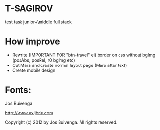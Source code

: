# T-SAGIROV
test task junior+\middle full stack
# How improve
* Rewrite (IMPORTANT FOR "btn-travel" el) border on css without bgImg (posAbs, posRel, r0 bgImg etc)
* Cut Mars and create normal layout page (Mars after text)
* Create mobile design
# Fonts:
Jos Buivenga

http://www.exljbris.com

Copyright (c) 2012 by Jos Buivenga. All rights reserved.

